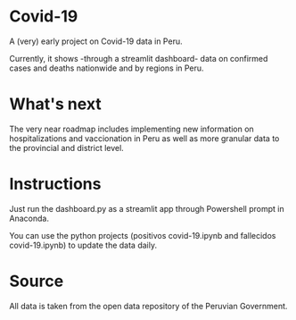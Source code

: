 # Covid-19
A (very) early project on Covid-19 data in Peru.

Currently, it shows -through a streamlit dashboard- data on confirmed cases and deaths nationwide and by regions in Peru.

# What's next
The very near roadmap includes implementing new information on hospitalizations and vaccionation in Peru as well as more granular data to the provincial and district level.

# Instructions
Just run the dashboard.py as a streamlit app through Powershell prompt in Anaconda. 

You can use the python projects (positivos covid-19.ipynb and fallecidos covid-19.ipynb) to update the data daily.

# Source
All data is taken from the open data repository of the Peruvian Government.